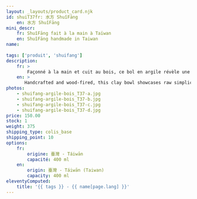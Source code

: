 ```yaml
---
layout: _layouts/product_card.njk
id: shuiT37fr: 水方 ShuǐFāng 
    en: 水方 ShuǐFāng 
mini_descr:
    fr: ShuǐFāng fait à la main à Taïwan
    en: ShuǐFāng handmade in Taiwan
name:
    
tags: ['produit', 'shuifang']
description: 
    fr: >
        Façonné à la main et cuit au bois, ce bol en argile révèle une simplicité brute sublimée par des nuances riches et des textures naturelles. Chaque détail, des lignes subtiles aux traces laissées par la flamme,<!--more--> raconte l’histoire d’un artisanat authentique. Ce bol unique accompagne vos moments de thé en toute élégance, avec la chaleur et la profondeur du matériau vivant.
    en: >
       Handcrafted and wood-fired, this clay bowl showcases raw simplicity enhanced by rich tones and natural textures. Every detail, from its subtle lines to the marks left by the flame,<!--more--> tells the story of authentic craftsmanship. This unique bowl accompanies your tea moments with elegance, warmth, and the depth of a living material.
photos:
    - shuifang-argile-bois_T37-a.jpg
    - shuifang-argile-bois_T37-b.jpg
    - shuifang-argile-bois_T37-c.jpg
    - shuifang-argile-bois_T37-d.jpg
price: 150.00
stock: 1
weight: 375
shipping_type: colis_base
shipping_point: 10
options:
    fr:
        origine: 臺灣 - Táiwān
        capacité: 400 ml
    en:
        origin: 臺灣 - Táiwān (Taiwan)
        capacity: 400 ml
eleventyComputed:
    title: '{{ tags }} - {{ name[page.lang] }}'
---
```

